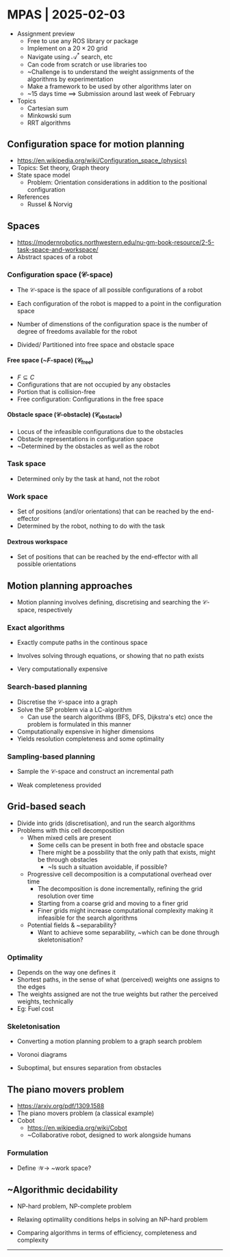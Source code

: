 # MPAS | 2025-02-03

- Assignment preview
  - Free to use any ROS library or package
  - Implement on a $20 \times 20$ grid
  - Navigate using $\mathcal{A}^*$ search, etc
  - Can code from scratch or use libraries too
  - ~Challenge is to understand the weight assignments of the algorithms by experimentation
  - Make a framework to be used by other algorithms later on
  - ~15 days time $\implies$ Submission around last week of February
- Topics
  - Cartesian sum
  - Minkowski sum
  - RRT algorithms

## Configuration space for motion planning

- <https://en.wikipedia.org/wiki/Configuration_space_(physics)>
- Topics: Set theory, Graph theory
- State space model
  - Problem: Orientation considerations in addition to the positional configuration
- References
  - Russel & Norvig

## Spaces

- <https://modernrobotics.northwestern.edu/nu-gm-book-resource/2-5-task-space-and-workspace/>
- Abstract spaces of a robot

### Configuration space ($\mathcal{C}$-space)

- The $\mathcal{C}$-space is the space of all possible configurations of a robot

- Each configuration of the robot is mapped to a point in the configuration space
- Number of dimenstions of the configuration space is the number of degree of freedoms available for the robot
- Divided/ Partitioned into free space and obstacle space

#### Free space (~$F$-space) ($\mathcal{C}_{\text{free}}$)

- $F \subseteq C$
- Configurations that are not occupied by any obstacles
- Portion that is collision-free
- Free configuration: Configurations in the free space

#### Obstacle space ($\mathcal{C}$-obstacle) ($\mathcal{C}_{\text{obstacle}}$)

- Locus of the infeasible configurations due to the obstacles
- Obstacle representations in configuration space
- ~Determined by the obstacles as well as the robot

### Task space

- Determined only by the task at hand, not the robot

### Work space

- Set of positions (and/or orientations) that can be reached by the end-effector
- Determined by the robot, nothing to do with the task

#### Dextrous workspace

- Set of positions that can be reached by the end-effector with all possible orientations

## Motion planning approaches

- Motion planning involves defining, discretising and searching the $\mathcal{C}$-space, respectively

### Exact algorithms

- Exactly compute paths in the continous space
- Involves solving through equations, or showing that no path exists

- Very computationally expensive

### Search-based planning

- Discretise the $\mathcal{C}$-space into a graph
- Solve the SP problem via a LC-algorithm
  - Can use the search algorithms (BFS, DFS, Dijkstra's etc) once the problem is formulated in this manner
- Computationally expensive in higher dimensions
- Yields resolution completeness and some optimality

### Sampling-based planning

- Sample the $\mathcal{C}$-space and construct an incremental path

- Weak completeness provided

## Grid-based seach

- Divide into grids (discretisation), and run the search algorithms
- Problems with this cell decomposition
  - When mixed cells are present
    - Some cells can be present in both free and obstacle space
    - There might be a possbility that the only path that exists, might be through obstacles
      - ~Is such a situation avoidable, if possible?
  - Progressive cell decomposition is a computational overhead over time
    - The decomposition is done incrementally, refining the grid resolution over time
    - Starting from a coarse grid and moving to a finer grid
    - Finer grids might increase computational complexity making it infeasible for the search algorithms
  - Potential fields & ~separability?
    - Want to achieve some separability, ~which can be done through skeletonisation?

### Optimality

- Depends on the way one defines it
- Shortest paths, in the sense of what (perceived) weights one assigns to the edges
- The weights assigned are not the true weights but rather the perceived weights, technically
- Eg: Fuel cost

### Skeletonisation

- Converting a motion planning problem to a graph search problem
- Voronoi diagrams

- Suboptimal, but ensures separation from obstacles

## The piano movers problem

- <https://arxiv.org/pdf/1309.1588>
- The piano movers problem (a classical example)
- Cobot
  - <https://en.wikipedia.org/wiki/Cobot>
  - ~Collaborative robot, designed to work alongside humans

### Formulation

- Define $\mathcal{W} \to$ ~work space?

## ~Algorithmic decidability

- NP-hard problem, NP-complete problem
- Relaxing optimalilty conditions helps in solving an NP-hard problem

- Comparing algorithms in terms of efficiency, completeness and complexity

---

